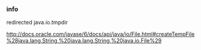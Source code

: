 <!--

    Copyright (C) 2010-2012 Andrei Pozolotin <Andrei.Pozolotin@gmail.com>

    All rights reserved. Licensed under the OSI BSD License.

    http://www.opensource.org/licenses/bsd-license.php

-->

### info

redirected java.io.tmpdir

http://docs.oracle.com/javase/6/docs/api/java/io/File.html#createTempFile%28java.lang.String,%20java.lang.String,%20java.io.File%29


